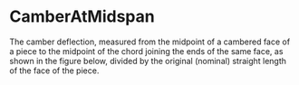 CamberAtMidspan
===============

The camber deflection, measured from the midpoint of a cambered face of a piece to the midpoint of the chord joining the ends of the same face, as shown in the figure below, divided by the original (nominal) straight length of the face of the piece.
